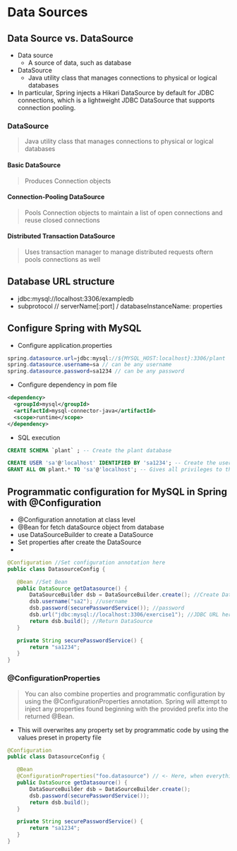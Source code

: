 # Data Sources

## Data Source vs. DataSource
- Data source
  - A source of data, such as database
- DataSource
  - Java utility class that manages connections to physical or logical databases
- In particular, Spring injects a Hikari DataSource by default for JDBC connections, which is a lightweight JDBC DataSource that supports connection pooling.

### DataSource
> Java utility class that manages connections to physical or logical databases

#### Basic DataSource
> Produces Connection objects

#### Connection-Pooling DataSource
> Pools Connection objects to maintain a list of open connections and reuse closed connections

#### Distributed Transaction DataSource
> Uses transaction manager to manage distributed requests oftern pools connections as well

## Database URL structure
- jdbc:mysql://localhost:3306/exampledb
- subprotocol // serverName[:port] / databaseInstanceName: properties

## Configure Spring with MySQL
- Configure application.properties
```java
spring.datasource.url=jdbc:mysql://${MYSQL_HOST:localhost}:3306/plant
spring.datasource.username=sa // can be any username
spring.datasource.password=sa1234 // can be any password
```
- Configure dependency in pom file
```xml
<dependency>
  <groupId>mysql</groupId>
  <artifactId>mysql-connector-java</artifactId>
  <scope>runtime</scope>
</dependency>
```
- SQL execution
```sql
CREATE SCHEMA `plant` ; -- Create the plant database

CREATE USER 'sa'@'localhost' IDENTIFIED BY 'sa1234'; -- Create the user if you haven’t yet
GRANT ALL ON plant.* TO 'sa'@'localhost'; -- Gives all privileges to the new user on plant
```
## Programmatic configuration for MySQL in Spring with @Configuration
- @Configuration annotation at class level
- @Bean for fetch dataSource object from database
- use DataSourceBuilder to create a DataSource
- Set properties after create the DataSource
- 

```java
@Configuration //Set configuration annotation here
public class DatasourceConfig {

   @Bean //Set Bean 
   public DataSource getDatasource() {
       DataSourceBuilder dsb = DataSourceBuilder.create(); //Create DataSource using DataSourceBuilder
       dsb.username("sa2"); //username
       dsb.password(securePasswordService()); //password
       dsb.url("jdbc:mysql://localhost:3306/exercise1"); //JDBC URL here
       return dsb.build(); //Return DataSource
   }

   private String securePasswordService() {
       return "sa1234";
   }
}
```

### @ConfigurationProperties 
> You can also combine properties and programmatic configuration by using the @ConfigurationProperties annotation. Spring will attempt to inject any properties found beginning with the provided prefix into the returned @Bean.
- This will overwrites any property set by programmatic code by using the values preset in property file
```java
@Configuration
public class DatasourceConfig {

   @Bean
   @ConfigurationProperties("foo.datasource") // <- Here, when everything finish in bean, then the ConfigurationProperties overwrites whatever the value stored in property
   public DataSource getDatasource() {
       DataSourceBuilder dsb = DataSourceBuilder.create();
       dsb.password(securePasswordService());
       return dsb.build();
   }

   private String securePasswordService() {
       return "sa1234";
   }
}
```
